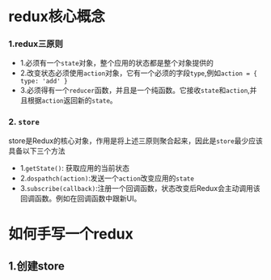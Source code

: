 # redux核心概念

### 1.redux三原则
- 1.必须有一个`state`对象，整个应用的状态都是整个对象提供的
- 2.改变状态必须使用`action`对象，它有一个必须的字段`type`,例如`action = { type: 'add' }`
- 3.必须得有一个`reducer`函数，并且是一个纯函数。它接收`state`和`action`,并且根据`action`返回新的`state`。

### 2. `store`
store是Redux的核心对象，作用是将上述三原则聚合起来，因此是`store`最少应该具备以下三个方法
- 1.`getState()`: 获取应用的当前状态
- 2.`dospathch(action)`:发送一个`action`改变应用的`state`
- 3.`subscribe(callback)`:注册一个回调函数，状态改变后Redux会主动调用该回调函数。例如在回调函数中跟新UI。

# 如何手写一个redux
## 1.创建store


